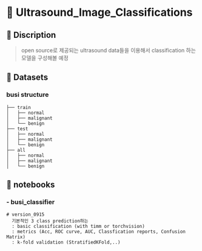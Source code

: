 # 🔦 Ultrasound_Image_Classifications

## 📌 Discription

> open source로 제공되는 ultrasound data들을 이용해서 classification 하는 모델을 구성해볼 예정

## 🎁 Datasets

### busi structure

```
├── train
│   ├── normal
│   ├── malignant
│   └── benign
├── test
│   ├── normal
│   ├── malignant
│   └── benign
├── all
│   ├── normal
│   ├── malignant
│   └── benign
```

## 📑 notebooks

### - busi_classifier
```
# version_0915 
  기본적인 3 class prediction하는 
  : basic classification (with timm or torchvision)
  : metrics (Acc, ROC curve, AUC, Classfication reports, Confusion Matrix)
  : k-fold validation (StratifiedKFold,..)
```
